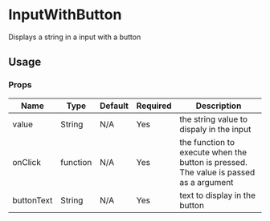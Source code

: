 # InputWithButton
Displays a string in a input with a button

## Usage

### Props

| Name                | Type          | Default   | Required | Description                                                                   |
| ------------------- |-------------- | --------- | -------- |------------------------------------------------------------------------------ |
| value               | String        | N/A       | Yes      | the string value to dispaly in the input                                      |
| onClick             | function      | N/A       | Yes      | the function to execute when the button is pressed. The value is passed as a argument |
| buttonText          | String        | N/A       | Yes      | text to display in the button                                                 |

